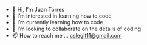 - 👋 Hi, I’m Juan Torres
- 👀 I’m interested in learning how to code
- 🌱 I’m currently learning how to code
- 💞️ I’m looking to collaborate on the details of coding
- 📫 How to reach me ... cslegit11@gmail.com

<!---
cslegit11/cslegit11 is a ✨ special ✨ repository because its `README.md` (this file) appears on your GitHub profile.
You can click the Preview link to take a look at your changes.
--->
